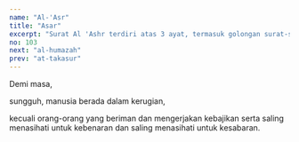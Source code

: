 ```yaml
---
name: "Al-'Asr"
title: "Asar"
excerpt: "Surat Al 'Ashr terdiri atas 3 ayat, termasuk golongan surat-surat Makkiyyah, diturunkan sesudah surat Alam Nasyrah. Dinamai Al 'Ashr (masa) diambil dari perkataan Al 'Ashr yang terdapat pada ayat pertama surat ini."
no: 103
next: "al-humazah"
prev: "at-takasur"
---
```


<span id='1' class='verse' title="QS Al-'Asr: 1">Demi masa,</span>

<span id='2' class='verse' title="QS Al-'Asr: 2">sungguh, manusia berada dalam kerugian,</span>

<span id='3' class='verse' title="QS Al-'Asr: 3">kecuali orang-orang yang beriman dan mengerjakan kebajikan serta saling menasihati untuk kebenaran dan saling menasihati untuk kesabaran.</span>
